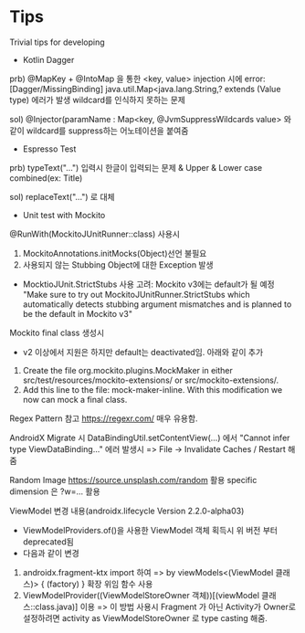 # Tips
Trivial tips for developing

- Kotlin Dagger 

prb) @MapKey + @IntoMap 을 통한 <key, value> injection 시에 
error: [Dagger/MissingBinding] java.util.Map<java.lang.String,? extends (Value type) 에러가 발생
wildcard를 인식하지 못하는 문제

sol) @Injector(paramName : Map<key, @JvmSuppressWildcards value> 와 같이 
wildcard를 suppress하는 어노테이션을 붙여줌

- Espresso Test

prb) typeText("...") 입력시 한글이 입력되는 문제 & Upper & Lower case combined(ex: Title)

sol) replaceText("...") 로 대체

- Unit test with Mockito

@RunWith(MockitoJUnitRunner::class) 사용시

1. MockitoAnnotations.initMocks(Object)선언 불필요 
2. 사용되지 않는 Stubbing Object에 대한 Exception 발생

* MocktioJUnit.StrictStubs 사용 고려: Mockito v3에는 default가 될 예정
"Make sure to try out MockitoJUnitRunner.StrictStubs which automatically detects stubbing argument mismatches and is planned to be the default in Mockito v3"

Mockito final class 생성시
- v2 이상에서 지원은 하지만 default는 deactivated임. 아래와 같이 추가
1. Create the file org.mockito.plugins.MockMaker in either src/test/resources/mockito-extensions/ or src/mockito-extensions/. 
2. Add this line to the file: mock-maker-inline. With this modification we now can mock a final class.

Regex Pattern 참고
https://regexr.com/ 매우 유용함.

AndroidX Migrate 시 DataBindingUtil.setContentView(...) 에서 "Cannot infer type ViewDataBinding..." 에러 발생시
=> File -> Invalidate Caches / Restart 해줌

Random Image 
https://source.unsplash.com/random 활용 specific dimension 은 ?w=... 활용

ViewModel 변경 내용(androidx.lifecycle Version 2.2.0-alpha03)
- ViewModelProviders.of()을 사용한 ViewModel 객체 획득시 위 버전 부터 deprecated됨
- 다음과 같이 변경
1. androidx.fragment-ktx import 하여 => by viewModels<(ViewModel 클래스)> { (factory) } 확장 위임 함수 사용
2. ViewModelProvider((ViewModelStoreOwner 객체))[(viewModel 클래스::class.java)] 이용
  => 이 방법 사용시 Fragment 가 아닌 Activity가 Owner로 설정하려면 activity as ViewModelStoreOwner 로 type casting 해줌.
